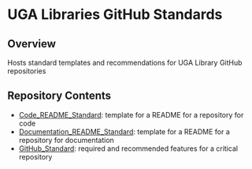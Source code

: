 # UGA Libraries GitHub Standards

## Overview

Hosts standard templates and recommendations for UGA Library GitHub repositories

## Repository Contents

* [Code_README_Standard](Code_README_Standard.md): template for a README for a repository for code
* [Documentation_README_Standard](Documentation_README_Standard.md): template for a README for a repository for documentation
* [GitHub_Standard](github-recommendations.md): required and recommended features for a critical repository